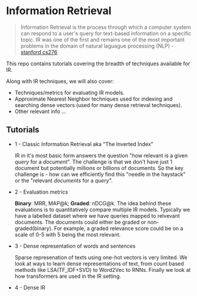 # Information Retrieval

> Information Retrieval is the process through which a computer system can respond to a user's query for text-based information
> on a specific topic. IR was one of the first and remains one of the most important problems in the domain of natural
> laguague processing (NLP) - [stanford cs276](https://web.stanford.edu/class/cs276/)

This repo contains tutorials covering the breadth of techniques available for IR.

Along with IR techniques, we will also cover:
- Techniques/metrics for evaluating IR models.
- Approximate Nearest Neighbor techniques used for indexing and searching dense vectors
     (used for many dense retrieval techniques).
- Other relevant info ...


## Tutorials

* 1 - Classic Information Retrieval aka "The Inverted Index"

    IR in it's most basic form answers the question "how relevant is a given *query* for a *document*". The challenge is
    that we don't have just 1 document but potentially millions or billions of documents. So the key challenge is - how
    can we efficiently find this "needle in the haystack" or the "relevant *documents* for a *query*".

* 2 - Evaluation metrics

    **Binary**: MRR, MAP@k; **Graded**: nDCG@k.
    The idea behind these evaluations is to quantitatively compare multiple IR models. Typically we have a labelled dataset where we have queries mapped to relvevant documents. The documents could either be graded or non-graded(binary). For example, a graded relevance score could be on a scale of 0-5 with 5 being the most relevant.

* 3 - Dense representation of words and sentences

    Sparse represenation of texts using one-hot vectors is very limited. We look at ways to learn dense representations of text, from count based methods like LSA(TF_IDF+SVD) to Word2Vec to RNNs. Finally we look at how transformers are used in the IR setting.

* 4 - Dense IR

